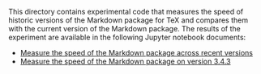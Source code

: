 This directory contains experimental code that measures the speed of historic
versions of the Markdown package for TeX and compares them with the current
version of the Markdown package. The results of the experiment are available in
the following Jupyter notebook documents:

- [Measure the speed of the Markdown package across recent versions][1]
- [Measure the speed of the Markdown package on version 3.4.3][2]

 [1]: 01-measure-recent-versions.ipynb "Measure the speed of the Markdown package across recent versions"
 [2]: 02-measure-version-3.4.3.ipynb   "Measure the speed of the Markdown package on version 3.4.3"
